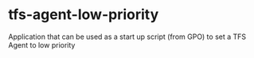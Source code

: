 # tfs-agent-low-priority
Application that can be used as a start up script (from GPO) to set a TFS Agent to low priority
